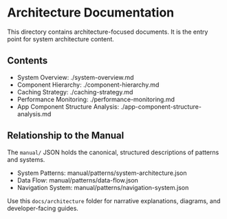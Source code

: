 # Architecture Documentation

This directory contains architecture-focused documents. It is the entry point for system architecture content.

## Contents

- System Overview: ./system-overview.md
- Component Hierarchy: ./component-hierarchy.md
- Caching Strategy: ./caching-strategy.md
- Performance Monitoring: ./performance-monitoring.md
- App Component Structure Analysis: ./app-component-structure-analysis.md

## Relationship to the Manual

The `manual/` JSON holds the canonical, structured descriptions of patterns and systems.
- System Patterns: manual/patterns/system-architecture.json
- Data Flow: manual/patterns/data-flow.json
- Navigation System: manual/patterns/navigation-system.json

Use this `docs/architecture` folder for narrative explanations, diagrams, and developer-facing guides.
